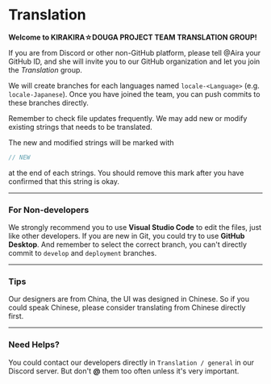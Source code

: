# Translation

**Welcome to KIRAKIRA☆DOUGA PROJECT TEAM TRANSLATION GROUP!**

If you are from Discord or other non-GitHub platform, please tell @Aira your GitHub ID, and she will invite you to our GitHub organization and let you join the *Translation* group.

We will create branches for each languages named `locale-<Language>` (e.g. `locale-Japanese`). Once you have joined the team, you can push commits to these branches directly.

Remember to check file updates frequently. We may add new or modify existing strings that needs to be translated.

The new and modified strings will be marked with
```typescript
// NEW
```
at the end of each strings. You should remove this mark after you have confirmed that this string is okay.

---

### For Non-developers

We strongly recommend you to use **Visual Studio Code** to edit the files, just like other developers. If you are new in Git, you could try to use **GitHub Desktop**. And remember to select the correct branch, you can't directly commit to `develop` and `deployment` branches.

---

### Tips

Our designers are from China, the UI was designed in Chinese. So if you could speak Chinese, please consider translating from Chinese directly first.

---

### Need Helps?

You could contact our developers directly in `Translation / general` in our Discord server. But don't **@** them too often unless it's very important.

